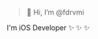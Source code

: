 > 👋 Hi, I’m @fdrvmi 

I'm iOS Developer ✨ ✨ ✨
<!---
fdrvmi/fdrvmi is a ✨ special ✨ repository because its `README.md` (this file) appears on your GitHub profile.
You can click the Preview link to take a look at your changes.
--->
